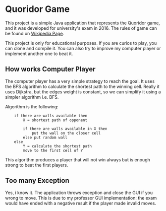 # Quoridor Game

This project is a simple Java application that represents the
Quoridor game, and it was developed for university's exam in 2016.
The rules of game can be 
found on [Wikipedia Page](https://en.wikipedia.org/wiki/Quoridor).

This project is only for educational purposes. If you are curios to play, you
can clone and compile it.
You can also try to improve my computer player or implement another one to beat 
it.

## How works Computer Player

The computer player has a very simple strategy to reach the goal.
It uses the BFS algorithm to calculate the shortest path
to the winning cell. Really it uses Dijkstra, but the edges weight 
is constant, so we can simplify it using a simpler algorithm i.e. BFS.

Algorithm is the following:
```
    if there are walls available then
        X = shortest path of opponent

        if there are walls available in X then
            put the wall on the closer cell
        else put random wall
    else
        Y = calculate the shortest path
        move to the first cell of Y
```

This algorithm produces a player that will not win always but is enough
strong to beat the first players.

## Too many Exception

Yes, i know it. The application throws exception and close the GUI if you wrong
to move. This is due to my professor GUI implementation: the exam would have
ended with a negative result if the player made invalid moves. 
